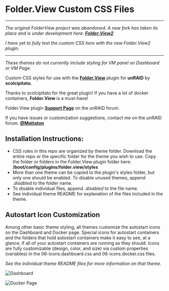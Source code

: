 # Folder.View Custom CSS Files

------------

_The original FolderView project was abandoned. A new fork has taken its place and is under development here: **[Folder.View2](https://github.com/VladoPortos/folder.view2)**_

_I have yet to fully test the custom CSS here with the new Folder.View2 plugin._

------------

_These themes do not currently include styling for VM panel on Dashboard or VM Page._

Custom CSS styles for use with the **[Folder.View](https://github.com/scolcipitato/folder.view/tree/main)** plugin for **unRAID** by **scolcipitato.**

Thanks to scolcipitato for the great plugin! If you have a lot of docker containers, **Folder.View** is a must-have!

Folder.View plugin **[Support Page](https://forums.unraid.net/topic/142782-plugin-folderview/)** on the unRAID forum.

If you have issues or customization suggestions, contact me on the unRAID forum. **[@Mattaton](https://forums.unraid.net/profile/95289-mattaton/)**

## Installation Instructions:

- CSS rules in this repo are organized by theme folder. Download the entire repo or the specific folder for the theme you wish to use. Copy the folder or folders in the Folder.View plugin folder here: **/boot/config/plugins/folder.view/styles**
- More than one theme can be copied to the plugin's styles folder, but only one should be enabled. To disable unused themes, append _.disabled_ to the folder name.
- To disable individual files, append _.disabled_ to the file name.
- See individual theme README for explanation of the files included in the theme.

## Autostart Icon Customization

Among other basic theme styling, all themes customize the autostart icons on the Dashboard and Docker page. Special icons for autostart containers and the folders that hold autostart containers make it easy to see, at a glance, if all of your autostart containers are running as they should.
Icons are fully customizable (design, color, and size) via custom properties (variables) in the 06-icons.dashboard.css and 06-icons.docker.css files.

_See the individual theme README files for more information on that theme._

![Dashboard](Dashboard.png?raw=true "Title")

![Docker Page](Docker.png?raw=true "Title")
